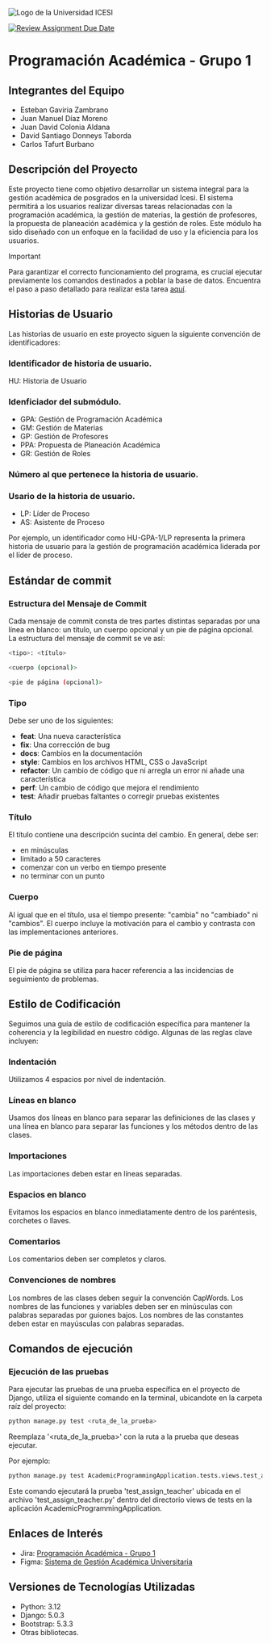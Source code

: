![Logo de la Universidad ICESI](https://www.icesi.edu.co/launiversidad/images/La_universidad/logo_icesi.png)

[![Review Assignment Due Date](https://classroom.github.com/assets/deadline-readme-button-24ddc0f5d75046c5622901739e7c5dd533143b0c8e959d652212380cedb1ea36.svg)](https://classroom.github.com/a/LzQtp7yd)

# Programación Académica - Grupo 1

## Integrantes del Equipo
- Esteban Gaviria Zambrano
- Juan Manuel Díaz Moreno
- Juan David Colonia Aldana
- David Santiago Donneys Taborda
- Carlos Tafurt Burbano

## Descripción del Proyecto

Este proyecto tiene como objetivo desarrollar un sistema integral para la gestión académica de posgrados en la universidad Icesi. El sistema permitirá a los usuarios realizar diversas tareas relacionadas con la programación académica, la gestión de materias, la gestión de profesores, la propuesta de planeación académica y la gestión de roles. Este módulo ha sido diseñado con un enfoque en la facilidad de uso y la eficiencia para los usuarios.

> [!IMPORTANT]
> Para garantizar el correcto funcionamiento del programa, es crucial ejecutar previamente los comandos destinados a poblar la base de datos. Encuentra el paso a paso detallado para realizar esta tarea [aquí](docs/database/instructions%20for%20populating%20the%20database.md).

## Historias de Usuario

Las historias de usuario en este proyecto siguen la siguiente convención de identificadores:

### Identificador de historia de usuario.

HU: Historia de Usuario

### Idenficiador del submódulo.

- GPA: Gestión de Programación Académica
- GM: Gestión de Materias
- GP: Gestión de Profesores
- PPA: Propuesta de Planeación Académica
- GR: Gestión de Roles

### Número al que pertenece la historia de usuario.

### Usario de la historia de usuario.

- LP: Líder de Proceso
- AS: Asistente de Proceso

Por ejemplo, un identificador como HU-GPA-1/LP representa la primera historia de usuario para la gestión de programación académica liderada por el líder de proceso.

## Estándar de commit

### Estructura del Mensaje de Commit

Cada mensaje de commit consta de tres partes distintas separadas por una línea en blanco: un título, un cuerpo opcional y un pie de página opcional. La estructura del mensaje de commit se ve así:

```bash
<tipo>: <título>

<cuerpo (opcional)>

<pie de página (opcional)>
```

### Tipo

Debe ser uno de los siguientes:

- **feat**: Una nueva característica
- **fix**: Una corrección de bug
- **docs**: Cambios en la documentación
- **style**: Cambios en los archivos HTML, CSS o JavaScript
- **refactor**: Un cambio de código que ni arregla un error ni añade una característica
- **perf**: Un cambio de código que mejora el rendimiento
- **test**: Añadir pruebas faltantes o corregir pruebas existentes

### Título

El título contiene una descripción sucinta del cambio. En general, debe ser:

- en minúsculas
- limitado a 50 caracteres
- comenzar con un verbo en tiempo presente
- no terminar con un punto

### Cuerpo

Al igual que en el título, usa el tiempo presente: "cambia" no "cambiado" ni "cambios". El cuerpo incluye la motivación para el cambio y contrasta con las implementaciones anteriores.

### Pie de página

El pie de página se utiliza para hacer referencia a las incidencias de seguimiento de problemas.

## Estilo de Codificación

Seguimos una guía de estilo de codificación específica para mantener la coherencia y la legibilidad en nuestro código. Algunas de las reglas clave incluyen:

### Indentación
Utilizamos 4 espacios por nivel de indentación.

### Líneas en blanco
Usamos dos líneas en blanco para separar las definiciones de las clases y una línea en blanco para separar las funciones y los métodos dentro de las clases.

### Importaciones
Las importaciones deben estar en líneas separadas.

### Espacios en blanco
Evitamos los espacios en blanco inmediatamente dentro de los paréntesis, corchetes o llaves.

### Comentarios
Los comentarios deben ser completos y claros.

### Convenciones de nombres
Los nombres de las clases deben seguir la convención CapWords. Los nombres de las funciones y variables deben ser en minúsculas con palabras separadas por guiones bajos. Los nombres de las constantes deben estar en mayúsculas con palabras separadas.

## Comandos de ejecución

### Ejecución de las pruebas

Para ejecutar las pruebas de una prueba específica en el proyecto de Django, utiliza el siguiente comando en la terminal, ubicandote en la carpeta raíz del proyecto:

```bash
python manage.py test <ruta_de_la_prueba>
```

Reemplaza '<ruta_de_la_prueba>' con la ruta a la prueba que deseas ejecutar. 

Por ejemplo:

```bash
python manage.py test AcademicProgrammingApplication.tests.views.test_assign_teacher
```

Este comando ejecutará la prueba 'test_assign_teacher' ubicada en el archivo 'test_assign_teacher.py' dentro del directorio views de tests en la aplicación AcademicProgrammingApplication.

## Enlaces de Interés
- Jira: [Programación Académica - Grupo 1](https://proyecto-integrador1-grupo1.atlassian.net/jira/software/projects/PAG1/boards/2?atlOrigin=eyJpIjoiMmJlZWRiMDk1NmVmNDc1ZDkwNTY3Yjc3YjU5Y2I0NjciLCJwIjoiaiJ9)
- Figma: [Sistema de Gestión Académica Universitaria](https://www.figma.com/file/MPOI5adiUuFcOHoO57z14f/Untitled?type=design&node-id=0%3A1&mode=design&t=Woirb5n8iWCGw96L-1)

## Versiones de Tecnologías Utilizadas
- Python: 3.12
- Django: 5.0.3
- Bootstrap: 5.3.3
- Otras bibliotecas.